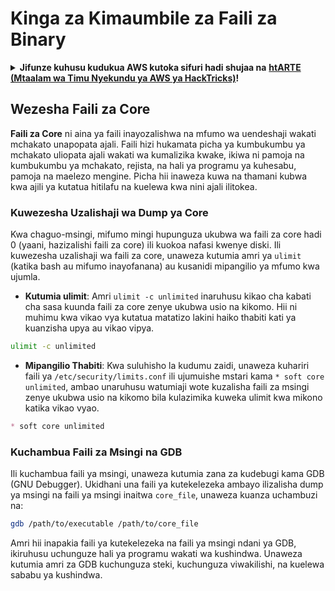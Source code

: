 # Kinga za Kimaumbile za Faili za Binary

<details>

<summary><strong>Jifunze kuhusu kudukua AWS kutoka sifuri hadi shujaa na</strong> <a href="https://training.hacktricks.xyz/courses/arte"><strong>htARTE (Mtaalam wa Timu Nyekundu ya AWS ya HackTricks)</strong></a><strong>!</strong></summary>

Njia nyingine za kusaidia HackTricks:

* Ikiwa unataka kuona **kampuni yako ikionekana kwenye HackTricks** au **kupakua HackTricks kwa PDF** Angalia [**MIPANGO YA KUJIUNGA**](https://github.com/sponsors/carlospolop)!
* Pata [**bidhaa rasmi za PEASS & HackTricks**](https://peass.creator-spring.com)
* Gundua [**Familia ya PEASS**](https://opensea.io/collection/the-peass-family), mkusanyiko wetu wa [**NFTs**](https://opensea.io/collection/the-peass-family) ya kipekee
* **Jiunge na** 💬 [**Kikundi cha Discord**](https://discord.gg/hRep4RUj7f) au [**kikundi cha telegram**](https://t.me/peass) au **tufuate** kwenye **Twitter** 🐦 [**@hacktricks\_live**](https://twitter.com/hacktricks\_live)**.**
* **Shiriki mbinu zako za kudukua kwa kuwasilisha PRs kwa** [**HackTricks**](https://github.com/carlospolop/hacktricks) na [**HackTricks Cloud**](https://github.com/carlospolop/hacktricks-cloud) repos za github.

</details>

## Wezesha Faili za Core

**Faili za Core** ni aina ya faili inayozalishwa na mfumo wa uendeshaji wakati mchakato unapopata ajali. Faili hizi hukamata picha ya kumbukumbu ya mchakato uliopata ajali wakati wa kumalizika kwake, ikiwa ni pamoja na kumbukumbu ya mchakato, rejista, na hali ya programu ya kuhesabu, pamoja na maelezo mengine. Picha hii inaweza kuwa na thamani kubwa kwa ajili ya kutatua hitilafu na kuelewa kwa nini ajali ilitokea.

### **Kuwezesha Uzalishaji wa Dump ya Core**

Kwa chaguo-msingi, mifumo mingi hupunguza ukubwa wa faili za core hadi 0 (yaani, hazizalishi faili za core) ili kuokoa nafasi kwenye diski. Ili kuwezesha uzalishaji wa faili za core, unaweza kutumia amri ya `ulimit` (katika bash au mifumo inayofanana) au kusanidi mipangilio ya mfumo kwa ujumla.

* **Kutumia ulimit**: Amri `ulimit -c unlimited` inaruhusu kikao cha kabati cha sasa kuunda faili za core zenye ukubwa usio na kikomo. Hii ni muhimu kwa vikao vya kutatua matatizo lakini haiko thabiti kati ya kuanzisha upya au vikao vipya.
```bash
ulimit -c unlimited
```
* **Mipangilio Thabiti**: Kwa suluhisho la kudumu zaidi, unaweza kuhariri faili ya `/etc/security/limits.conf` ili ujumuishe mstari kama `* soft core unlimited`, ambao unaruhusu watumiaji wote kuzalisha faili za msingi zenye ukubwa usio na kikomo bila kulazimika kuweka ulimit kwa mikono katika vikao vyao.
```markdown
* soft core unlimited
```
### **Kuchambua Faili za Msingi na GDB**

Ili kuchambua faili ya msingi, unaweza kutumia zana za kudebugi kama GDB (GNU Debugger). Ukidhani una faili ya kutekelezeka ambayo ilizalisha dump ya msingi na faili ya msingi inaitwa `core_file`, unaweza kuanza uchambuzi na:
```bash
gdb /path/to/executable /path/to/core_file
```
Amri hii inapakia faili ya kutekelezeka na faili ya msingi ndani ya GDB, ikiruhusu uchunguze hali ya programu wakati wa kushindwa. Unaweza kutumia amri za GDB kuchunguza steki, kuchunguza viwakilishi, na kuelewa sababu ya kushindwa.
